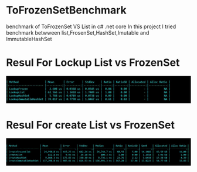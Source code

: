# ToFrozenSetBenchmark
benchmark of ToFrozenSet VS List in c# .net core
In this project I tried benchmark betwween list,FrosenSet,HashSet,Imutable and ImmutableHashSet

# Resul For Lockup List vs FrozenSet
![Alt text](FrozenBenchmark/ResultImage/lockUpFrozenBenchMark.JPG)

# Resul For create List vs FrozenSet
![Alt text](FrozenBenchmark/ResultImage/createBenchMark.JPG)
